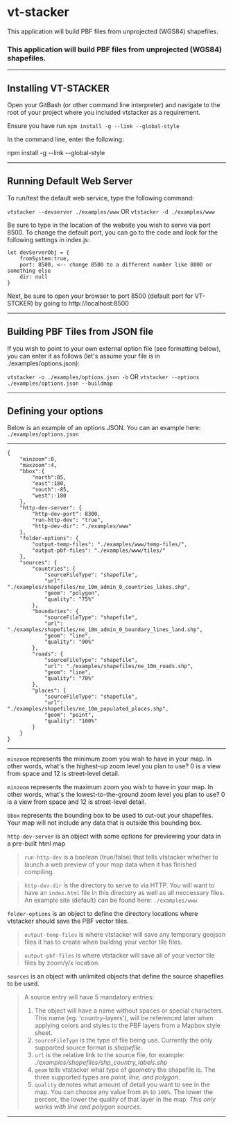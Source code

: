 # vt-stacker
This application will build PBF files from unprojected (WGS84) shapefiles.


### This application will build PBF files from unprojected (WGS84) shapefiles.

---

## Installing VT-STACKER

Open your GitBash (or other command line interpreter) and navigate to the root of your project where you included vtstacker as a requirement.

Ensure you have run `npm install -g --link --global-style`

In the command line, enter the following:

npm install -g --link --global-style

---

## Running Default Web Server

To run/test the default web service, type the following command:

`vtstacker --devserver ./examples/www` OR `vtstacker -d ./examples/www` 

Be sure to type in the location of the website you wish to serve via port 8500. To change the default port, you can go to the code and look for the following settings in index.js:

````
let devServerObj = {
    fromSystem:true,
    port: 8500, <-- change 8500 to a different number like 8800 or something else
    dir: null
}
````

Next, be sure to open your browser to port 8500 (default port for VT-STCKER) by going to http://localhost:8500

---

## Building PBF Tiles from JSON file

If you wish to point to your own external option file (see formatting below), you can enter it as follows (let's assume your file is in ./examples/options.json):

`vtstacker -o ./examples/options.json -b` OR `vtstacker --options ./examples/options.json --buildmap`

---

## Defining your options

Below is an example of an options JSON. You can an example here: 
`./examples/options.json`

---
````
{
	"minzoom":0,
	"maxzoom":4,
	"bbox":{
		"north":85,
		"east":180,
		"south":-85,
		"west":-180
    },
    "http-dev-server": {
        "http-dev-port": 8300,
        "run-http-dev": "true",
        "http-dev-dir": "./examples/www"
    },
    "folder-options": {
        "output-temp-files": "./examples/www/temp-files/",
        "output-pbf-files": "./examples/www/tiles/"
    },
    "sources": {
        "countries": {
            "sourceFileType": "shapefile",
            "url": "./examples/shapefiles/ne_10m_admin_0_countries_lakes.shp",
            "geom": "polygon",
            "quality": "75%"
        },
        "boundaries": {
            "sourceFileType": "shapefile",
            "url": "./examples/shapefiles/ne_10m_admin_0_boundary_lines_land.shp",
            "geom": "line",
            "quality": "90%"
        },
        "roads": {
            "sourceFileType": "shapefile",
            "url": "./examples/shapefiles/ne_10m_roads.shp",
            "geom": "line",
            "quality": "70%"
        },
        "places": {
            "sourceFileType": "shapefile",
            "url": "./examples/shapefiles/ne_10m_populated_places.shp",
            "geom": "point",
            "quality": "100%"
        }
    }
}
````
---

`minzoom` represents the minimum zoom you wish to have in your map. In other words, what's the highest-up zoom level you plan to use? 0 is a view from space and 12 is street-level detail.

`minzoom` represents the maximum zoom you wish to have in your map. In other words, what's the lowest-to-the-ground zoom level you plan to use? 0 is a view from space and 12 is street-level detail.

`bbox` represents the bounding box to be used to cut-out your shapefiles. Your map will not include any data that is outside this bounding box.

`http-dev-server` is an object with some options for previewing your data in a pre-built html map

> `run-http-dev` is a boolean (true/false) that tells vtstacker whether to launch a web preview of your map data when it has finished compiling.

> `http-dev-dir` is the directory to serve to via HTTP. You will want to have an `index.html` file in this directory as well as all neccessary files. An example site (default) can be found here: `./examples/www`.

`folder-options` is an object to define the directory locations where vtstacker should save the PBF vector tiles.

> `output-temp-files` is where vtstacker will save any temporary geojson files it has to create when building your vector tile files.

> `output-pbf-files` is where vtstacker will save all of your vector tile files by zoom/y/x location.

`sources` is an object with unlimited objects that define the source shapefiles to be used.

> A source entry will have 5 mandatory entries:
>  1. The object will have a name without spaces or special characters. This name (eg. 'country-layers'), will be referenced later when applying colors and styles to the PBF layers from a Mapbox style sheet.
>  2. `sourceFileType` is the type of file being use. Currently the only supported source format is <i>shapefile</i>.
>  3. `url` is the relative link to the source file, for example: <i>./examples/shapefiles/shp_country_labels.shp</i>
>  4. `geom` tells vtstacker what type of geometry the shapefile is. The three supported types are <i>point, line, and polygon</i>.
>  5. `quality` denotes what amount of detail you want to see in the map. You can choose any value from `0%` to `100%`. The lower the percent, the lower the quality of that layer in the map. <i>This only works with line and polygon sources</i>.

---
